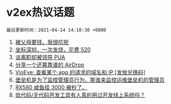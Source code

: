 # v2ex热议话题

`最后更新时间：2021-04-14 14:10:30 +0800`

1. [被父母要钱，我很抗拒](https://www.v2ex.com/t/770450)
1. [坐标深圳，一次发烧，花费 520](https://www.v2ex.com/t/770419)
1. [谈离职却被领导 PUA](https://www.v2ex.com/t/770492)
1. [分享一个还算靠谱的 AirDrop](https://www.v2ex.com/t/770461)
1. [VioEye: 查看某个 app 的请求的域名和 IP [发放兑换码]](https://www.v2ex.com/t/770502)
1. [堡垒机是为了监控管理员行为，那谁来监控运维堡垒机的管理员](https://www.v2ex.com/t/770369)
1. [RX580 咸鱼挂 3000 被秒了。](https://www.v2ex.com/t/770488)
1. [低代码/无代码开发工具有人真的用过开发线上系统吗？](https://www.v2ex.com/t/770414)

